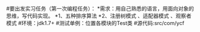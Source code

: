 #要出发实习任务（第一次编程任务）：
*需求：用自己熟悉的语言，用面向对象的思维，写代码实现。
*1、五种排序算法
*2、注册树模式 、适配器模式 、观察者模式
#环境：jdk1.7+
#测试单例：位置各模块的Test类
#源代码:src/com/ycf
